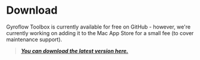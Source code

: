 # Download

Gyroflow Toolbox is currently available for free on GitHub - however, we're currently working on adding it to the Mac App Store for a small fee (to cover maintenance support).

> **_[You can download the latest version here.](https://github.com/latenitefilms/GyroflowToolbox/releases)_**